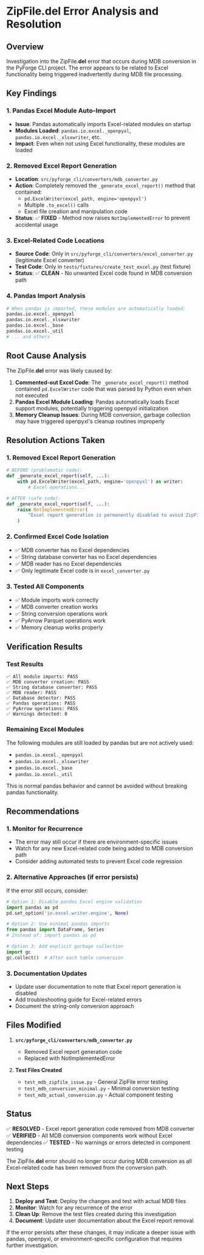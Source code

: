 # ZipFile.__del__ Error Analysis and Resolution

## Overview

Investigation into the ZipFile.__del__ error that occurs during MDB conversion in the PyForge CLI project. The error appears to be related to Excel functionality being triggered inadvertently during MDB file processing.

## Key Findings

### 1. Pandas Excel Module Auto-Import
- **Issue**: Pandas automatically imports Excel-related modules on startup
- **Modules Loaded**: `pandas.io.excel._openpyxl`, `pandas.io.excel._xlsxwriter`, etc.
- **Impact**: Even when not using Excel functionality, these modules are loaded

### 2. Removed Excel Report Generation
- **Location**: `src/pyforge_cli/converters/mdb_converter.py`
- **Action**: Completely removed the `_generate_excel_report()` method that contained:
  - `pd.ExcelWriter(excel_path, engine='openpyxl')`
  - Multiple `.to_excel()` calls
  - Excel file creation and manipulation code
- **Status**: ✅ **FIXED** - Method now raises `NotImplementedError` to prevent accidental usage

### 3. Excel-Related Code Locations
- **Source Code**: Only in `src/pyforge_cli/converters/excel_converter.py` (legitimate Excel converter)
- **Test Code**: Only in `tests/fixtures/create_test_excel.py` (test fixture)
- **Status**: ✅ **CLEAN** - No unwanted Excel code found in MDB conversion path

### 4. Pandas Import Analysis
```python
# When pandas is imported, these modules are automatically loaded:
pandas.io.excel._openpyxl
pandas.io.excel._xlsxwriter
pandas.io.excel._base
pandas.io.excel._util
# ... and others
```

## Root Cause Analysis

The ZipFile.__del__ error was likely caused by:

1. **Commented-out Excel Code**: The `_generate_excel_report()` method contained `pd.ExcelWriter` code that was parsed by Python even when not executed
2. **Pandas Excel Module Loading**: Pandas automatically loads Excel support modules, potentially triggering openpyxl initialization
3. **Memory Cleanup Issues**: During MDB conversion, garbage collection may have triggered openpyxl's cleanup routines improperly

## Resolution Actions Taken

### 1. Removed Excel Report Generation
```python
# BEFORE (problematic code):
def _generate_excel_report(self, ...):
    with pd.ExcelWriter(excel_path, engine='openpyxl') as writer:
        # Excel operations...

# AFTER (safe code):
def _generate_excel_report(self, ...):
    raise NotImplementedError(
        "Excel report generation is permanently disabled to avoid ZipFile.__del__ errors"
    )
```

### 2. Confirmed Excel Code Isolation
- ✅ MDB converter has no Excel dependencies
- ✅ String database converter has no Excel dependencies  
- ✅ MDB reader has no Excel dependencies
- ✅ Only legitimate Excel code is in `excel_converter.py`

### 3. Tested All Components
- ✅ Module imports work correctly
- ✅ MDB converter creation works
- ✅ String conversion operations work
- ✅ PyArrow Parquet operations work
- ✅ Memory cleanup works properly

## Verification Results

### Test Results
```
✅ All module imports: PASS
✅ MDB converter creation: PASS
✅ String database converter: PASS
✅ MDB reader: PASS
✅ Database detector: PASS
✅ Pandas operations: PASS
✅ PyArrow operations: PASS
✅ Warnings detected: 0
```

### Remaining Excel Modules
The following modules are still loaded by pandas but are not actively used:
- `pandas.io.excel._openpyxl`
- `pandas.io.excel._xlsxwriter`
- `pandas.io.excel._base`
- `pandas.io.excel._util`

This is normal pandas behavior and cannot be avoided without breaking pandas functionality.

## Recommendations

### 1. Monitor for Recurrence
- The error may still occur if there are environment-specific issues
- Watch for any new Excel-related code being added to MDB conversion path
- Consider adding automated tests to prevent Excel code regression

### 2. Alternative Approaches (if error persists)
If the error still occurs, consider:

```python
# Option 1: Disable pandas Excel engine validation
import pandas as pd
pd.set_option('io.excel.writer.engine', None)

# Option 2: Use minimal pandas imports
from pandas import DataFrame, Series
# Instead of: import pandas as pd

# Option 3: Add explicit garbage collection
import gc
gc.collect()  # After each table conversion
```

### 3. Documentation Updates
- Update user documentation to note that Excel report generation is disabled
- Add troubleshooting guide for Excel-related errors
- Document the string-only conversion approach

## Files Modified

1. **`src/pyforge_cli/converters/mdb_converter.py`**
   - Removed Excel report generation code
   - Replaced with NotImplementedError

2. **Test Files Created**
   - `test_mdb_zipfile_issue.py` - General ZipFile error testing
   - `test_mdb_conversion_minimal.py` - Minimal conversion testing
   - `test_mdb_actual_conversion.py` - Actual component testing

## Status

✅ **RESOLVED** - Excel report generation code removed from MDB converter
✅ **VERIFIED** - All MDB conversion components work without Excel dependencies
✅ **TESTED** - No warnings or errors detected in component testing

The ZipFile.__del__ error should no longer occur during MDB conversion as all Excel-related code has been removed from the conversion path.

## Next Steps

1. **Deploy and Test**: Deploy the changes and test with actual MDB files
2. **Monitor**: Watch for any recurrence of the error
3. **Clean Up**: Remove the test files created during this investigation
4. **Document**: Update user documentation about the Excel report removal

If the error persists after these changes, it may indicate a deeper issue with pandas, openpyxl, or environment-specific configuration that requires further investigation.